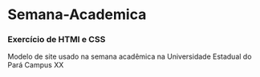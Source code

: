 # Semana-Academica
<h3>Exercício de HTMl e CSS</h3>
Modelo de site usado na semana acadêmica na Universidade Estadual do Pará Campus XX

